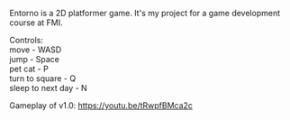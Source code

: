 Entorno is a 2D platformer game. It's my project for a game development course at FMI.  

Controls:  
move - WASD  
jump - Space  
pet cat - P  
turn to square - Q  
sleep to next day - N  

Gameplay of v1.0: https://youtu.be/tRwpfBMca2c
